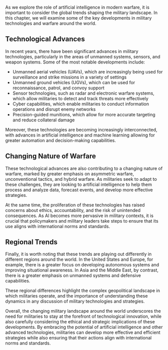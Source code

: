 
As we explore the role of artificial intelligence in modern warfare, it is important to consider the global trends shaping the military landscape. In this chapter, we will examine some of the key developments in military technologies and warfare around the world.

Technological Advances
----------------------

In recent years, there have been significant advances in military technologies, particularly in the areas of unmanned systems, sensors, and weapon systems. Some of the most notable developments include:

* Unmanned aerial vehicles (UAVs), which are increasingly being used for surveillance and strike missions in a variety of settings
* Unmanned ground vehicles (UGVs), which can be used for reconnaissance, patrol, and convoy support
* Sensor technologies, such as radar and electronic warfare systems, which allow militaries to detect and track threats more effectively
* Cyber capabilities, which enable militaries to conduct information operations and disrupt enemy networks
* Precision-guided munitions, which allow for more accurate targeting and reduce collateral damage

Moreover, these technologies are becoming increasingly interconnected, with advances in artificial intelligence and machine learning allowing for greater automation and decision-making capabilities.

Changing Nature of Warfare
--------------------------

These technological advances are also contributing to a changing nature of warfare, marked by greater emphasis on asymmetric warfare, unconventional tactics, and hybrid warfare. As militaries seek to adapt to these challenges, they are looking to artificial intelligence to help them process and analyze data, forecast events, and develop more effective strategies.

At the same time, the proliferation of these technologies has raised concerns about ethics, accountability, and the risk of unintended consequences. As AI becomes more pervasive in military contexts, it is crucial that policymakers and military leaders take steps to ensure that its use aligns with international norms and standards.

Regional Trends
---------------

Finally, it is worth noting that these trends are playing out differently in different regions around the world. In the United States and Europe, for example, there is a greater focus on developing autonomous systems and improving situational awareness. In Asia and the Middle East, by contrast, there is a greater emphasis on unmanned systems and defensive capabilities.

These regional differences highlight the complex geopolitical landscape in which militaries operate, and the importance of understanding these dynamics in any discussion of military technologies and strategies.

Overall, the changing military landscape around the world underscores the need for militaries to stay at the forefront of technological innovation, while also carefully considering the ethical and strategic implications of these developments. By embracing the potential of artificial intelligence and other advanced technologies, militaries can develop more effective and efficient strategies while also ensuring that their actions align with international norms and standards.
